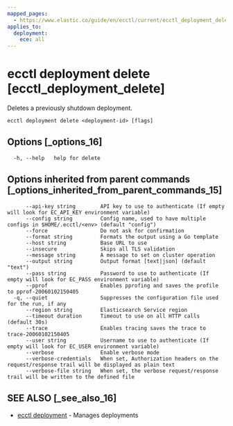 ```yaml
---
mapped_pages:
  - https://www.elastic.co/guide/en/ecctl/current/ecctl_deployment_delete.html
applies_to:
  deployment:
    ece: all
---
```


# ecctl deployment delete [ecctl_deployment_delete]

Deletes a previously shutdown deployment.

```
ecctl deployment delete <deployment-id> [flags]
```


## Options [_options_16]

```
  -h, --help   help for delete
```


## Options inherited from parent commands [_options_inherited_from_parent_commands_15]

```
      --api-key string        API key to use to authenticate (If empty will look for EC_API_KEY environment variable)
      --config string         Config name, used to have multiple configs in $HOME/.ecctl/<env> (default "config")
      --force                 Do not ask for confirmation
      --format string         Formats the output using a Go template
      --host string           Base URL to use
      --insecure              Skips all TLS validation
      --message string        A message to set on cluster operation
      --output string         Output format [text|json] (default "text")
      --pass string           Password to use to authenticate (If empty will look for EC_PASS environment variable)
      --pprof                 Enables pprofing and saves the profile to pprof-20060102150405
  -q, --quiet                 Suppresses the configuration file used for the run, if any
      --region string         Elasticsearch Service region
      --timeout duration      Timeout to use on all HTTP calls (default 30s)
      --trace                 Enables tracing saves the trace to trace-20060102150405
      --user string           Username to use to authenticate (If empty will look for EC_USER environment variable)
      --verbose               Enable verbose mode
      --verbose-credentials   When set, Authorization headers on the request/response trail will be displayed as plain text
      --verbose-file string   When set, the verbose request/response trail will be written to the defined file
```


## SEE ALSO [_see_also_16]

* [ecctl deployment](/reference/ecctl_deployment.md) - Manages deployments

